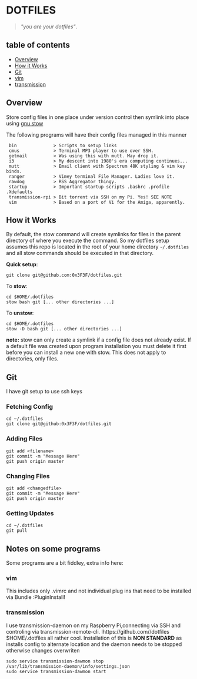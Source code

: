 # DOTFILES

> _"you are your dotfiles"_.

## table of contents

 - [Overview](#Overview)
 - [How it Works](#How-it-Works)
 - [Git](#Git)
 - [vim](#vim)
 - [transmission](#transmission)


## Overview
Store config files in one place under version control then symlink into place using 
[gnu stow](http://www.gnu.org/software/stow/)

The following programs will have their config files managed in this manner

```
 bin              > Scripts to setup links
 cmus             > Terminal MP3 player to use over SSH.
 getmail          > Was using this with mutt. May drop it.
 i3               > My descent into 1980's era computing continues...
 mutt             > Email client with Spectrum 48K styling & vim key binds.
 ranger           > Vimey terminal File Manager. Ladies love it.
 rawdog           > RSS Aggregator thingy.
 startup          > Important startup scripts .bashrc .profile .Xdefaults
 transmission-rpi > Bit torrent via SSH on my Pi. Yes! SEE NOTE
 vim              > Based on a port of Vi for the Amiga, apparently.
```

## How it Works
By default, the stow command will create symlinks for files in the parent directory of where you execute the command. 
So my dotfiles setup assumes this repo is located in the root of your home directory `~/.dotfiles` and all stow commands should be executed in that directory.

**Quick setup**:

    git clone git@github.com:0x3F3F/dotfiles.git

To **stow**:

    cd $HOME/.dotfiles
	stow bash git [... other directories ...]

To **unstow**:

    cd $HOME/.dotfiles
	stow -D bash git [... other directories ...]


**note:** stow can only create a symlink if a config file does not already exist.
If a default file was created upon program installation you must delete it first before you can install a new one with stow.
This does not apply to directories, only files.


## Git

I have git setup to use ssh keys

### Fetching Config

	cd ~/.dotfiles
	git clone git@github:0x3F3F/dotfiles.git

### Adding Files

	git add <filename>
	git commit -m "Message Here"
	git push origin master

### Changing Files

	git add <changedfile>
	git commit -m "Message Here"
	git push origin master

### Getting Updates

	cd ~/.dotfiles
	git pull


## Notes on some programs
Some programs are a bit fiddley, extra info here: 

### vim
This includes only .vimrc and not individual plug ins that need to be installed via Bundle :PluginInstall!

### transmission
I use transmission-daemon on my Raspberry Pi,connecting via SSH and controling via transmission-remote-cli.
Ihttps://github.com//dotfiles $HOME/.dotfiles all rather cool.  Installation of this is **NON STANDARD** as installs config to alternate location and the 
daemon needs to be stopped otherwise changes overwriten

	sudo service transmission-dawmon stop
	/var/lib/transmission-daemon/info/settings.json
	sudo service transmission-dawmon start


